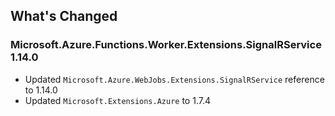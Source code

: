 ## What's Changed

<!-- Please add your release notes in the following format:
- My change description (#PR/#issue)
-->

### Microsoft.Azure.Functions.Worker.Extensions.SignalRService 1.14.0

- Updated `Microsoft.Azure.WebJobs.Extensions.SignalRService` reference to 1.14.0
- Updated `Microsoft.Extensions.Azure` to 1.7.4
